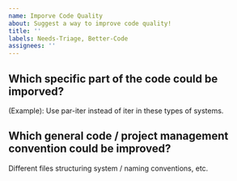 ```yaml
---
name: Imporve Code Quality
about: Suggest a way to improve code quality!
title: ''
labels: Needs-Triage, Better-Code
assignees: ''
---
```


## Which specific part of the code could be imporved?

(Example): Use par-iter instead of iter in these types of systems.

## Which general code / project management convention could be improved?

Different files structuring system / naming conventions, etc.
